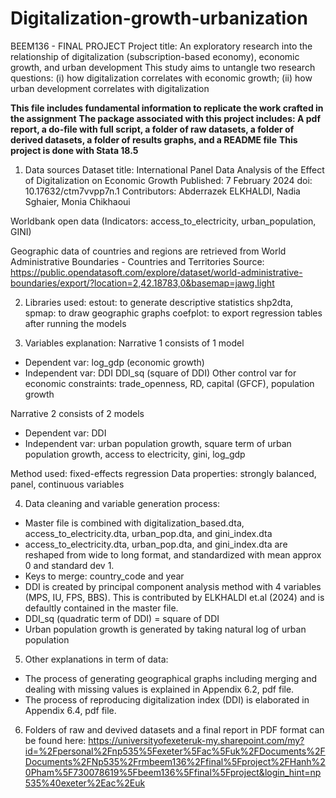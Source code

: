 # Digitalization-growth-urbanization

BEEM136 - FINAL PROJECT
Project title: An exploratory research into the relationship of digitalization (subscription-based economy), economic growth, and urban development
This study aims to untangle two research questions: (i) how digitalization correlates with economic growth; (ii) how urban development correlates with digitalization

**This file includes fundamental information to replicate the work crafted in the assignment**
**The package associated with this project includes: A pdf report, a do-file with full script, a folder of raw datasets, a folder of derived datasets, a folder of results graphs, and a README file**
**This project is done with Stata 18.5**

1. Data sources
Dataset title: International Panel Data Analysis of the Effect of Digitalization on Economic Growth
Published: 7 February 2024
doi: 10.17632/ctm7vvpp7n.1
Contributors: Abderrazek ELKHALDI, Nadia Sghaier, Monia Chikhaoui

Worldbank open data (Indicators: access_to_electricity, urban_population, GINI)

Geographic data of countries and regions are retrieved from World Administrative Boundaries - Countries and Territories
Source: https://public.opendatasoft.com/explore/dataset/world-administrative-boundaries/export/?location=2,42.18783,0&basemap=jawg.light


2. Libraries used:
estout: to generate descriptive statistics
shp2dta, spmap: to draw geographic graphs
coefplot: to export regression tables after running the models

3. Variables explanation:
Narrative 1 consists of 1 model
- Dependent var: log_gdp (economic growth)
- Independent var: 
DDI
DDI_sq (square of DDI)
Other control var for economic constraints: trade_openness, RD, capital (GFCF), population growth

Narrative 2 consists of 2 models
- Dependent var: DDI
- Independent var: urban population growth, square term of urban population growth, access to electricity, gini, log_gdp

Method used: fixed-effects regression
Data properties: strongly balanced, panel, continuous variables

4. Data cleaning and variable generation process:
- Master file is combined with digitalization_based.dta, access_to_electricity.dta, urban_pop.dta, and gini_index.dta
- access_to_electricity.dta, urban_pop.dta, and gini_index.dta are reshaped from wide to long format, and standardized with mean approx 0 and standard dev 1.
- Keys to merge: country_code and year
- DDI is created by principal component analysis method with 4 variables (MPS, IU, FPS, BBS). This is contributed by ELKHALDI et.al (2024) and is defaultly contained in the master file.
- DDI_sq (quadratic term of DDI) = square of DDI
- Urban population growth is generated by taking natural log of urban population

5. Other explanations in term of data:
- The process of generating geographical graphs including merging and dealing with missing values is explained in Appendix 6.2, pdf file.
- The process of reproducing digitalization index (DDI) is elaborated in Appendix 6.4, pdf file.

6. Folders of raw and devived datasets and a final report in PDF format can be found here: https://universityofexeteruk-my.sharepoint.com/my?id=%2Fpersonal%2Fnp535%5Fexeter%5Fac%5Fuk%2FDocuments%2FDocuments%2FNp535%2Frmbeem136%2Ffinal%5Fproject%2FHanh%20Pham%5F730078619%5Fbeem136%5Ffinal%5Fproject&login_hint=np535%40exeter%2Eac%2Euk
  
